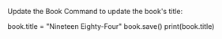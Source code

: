 Update the Book
Command to update the book's title:

book.title = "Nineteen Eighty-Four"
book.save()
print(book.title)
